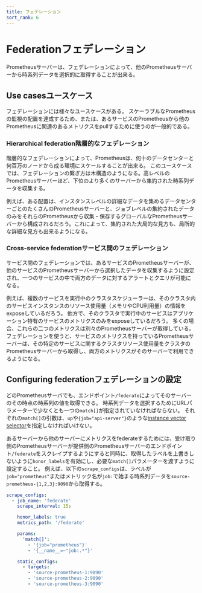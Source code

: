 ```yaml
---
title: フェデレーション
sort_rank: 6
---
```


# <span class="anchor-text-supplement">Federation</span>フェデレーション

Prometheusサーバーは、フェデレーションによって、他のPrometheusサーバーから時系列データを選択的に取得することが出来る。

## <span class="anchor-text-supplement">Use cases</span>ユースケース

フェデレーションには様々なユースケースがある。
スケーラブルなPrometheusの監視の配置を達成するため、または、あるサービスのPrometheusから他のPrometheusに関連のあるメトリクスをpullするために使うのが一般的である。

### <span class="anchor-text-supplement">Hierarchical federation</span>階層的なフェデレーション

階層的なフェデレーションによって、Prometheusは、何十のデータセンターと何百万のノードから成る環境にスケールすることが出来る。
このユースケースでは、フェデレーションの繋ぎ方は木構造のようになる。高レベルのPrometheusサーバーほど、下位のより多くのサーバーから集約された時系列データを収集する。

例えば、ある配置は、インスタンスレベルの詳細なデータを集めるデータセンターごとのたくさんのPrometheusサーバーと、ジョブレベルの集約されたデータのみをそれらのPrometheusから収集・保存するグローバルなPrometheusサーバーから構成されるだろう。これによって、集約された大局的な見方も、局所的な詳細な見方も出来るようになる。

### <span class="anchor-text-supplement">Cross-service federation</span>サービス間のフェデレーション

サービス間のフェデレーションでは、あるサービスのPrometheusサーバーが、他のサービスのPrometheusサーバーから選択したデータを収集するように設定され、一つのサービスの中で両方のデータに対するアラートとクエリが可能になる。

例えば、複数のサービスを実行中のクラスタスケジューラーは、そのクラスタ内のサービスインスタンスのリソース使用量（メモリやCPU利用量）の情報をexposeしているだろう。
他方で、そのクラスタで実行中のサービスはアプリケーション特有のサービスのメトリクスのみをexposeしているだろう。
多くの場合、これらの二つのメトリクスは別々のPrometheusサーバーが取得している。
フェデレーションを使うと、サービスのメトリクスを持っているPrometheusサーバーは、その特定のサービスに関するクラスタリソース使用量をクラスタのPrometheusサーバーから取得し、両方のメトリクスがそのサーバーで利用できるようになる。

## <span class="anchor-text-supplement">Configuring federation</span>フェデレーションの設定

どのPrometheusサーバでも、エンドポイント`/federate`によってそのサーバーのその時点の時系列の値を取得できる。
時系列データを選択するためにURLパラメーターで少なくとも一つの`match[]`が指定されていなければならない。
それぞれの`match[]`の引数は、`up`や`{job="api-server"}`のような[instance vector selector](querying/basics.md#instant-vector-selectors)を指定しなければいけない。

あるサーバーから他のサーバーにメトリクスをfederateするためには、受け取り側のPrometheusサーバーが提供側のPrometheusサーバーのエンドポイント`/federate`をスクレイプするようにすると同時に、取得したラベルを上書きしないように`honor_labels`を有効にし、必要な`match[]`パラメーターを渡すように設定すること。
例えば、以下の`scrape_configs`は、ラベルが`job="prometheus"`またはメトリック名が`job:`で始まる時系列データを`source-prometheus-{1,2,3}:9090`から取得する。

```yaml
scrape_configs:
  - job_name: 'federate'
    scrape_interval: 15s

    honor_labels: true
    metrics_path: '/federate'

    params:
      'match[]':
        - '{job="prometheus"}'
        - '{__name__=~"job:.*"}'

    static_configs:
      - targets:
        - 'source-prometheus-1:9090'
        - 'source-prometheus-2:9090'
        - 'source-prometheus-3:9090'
```
